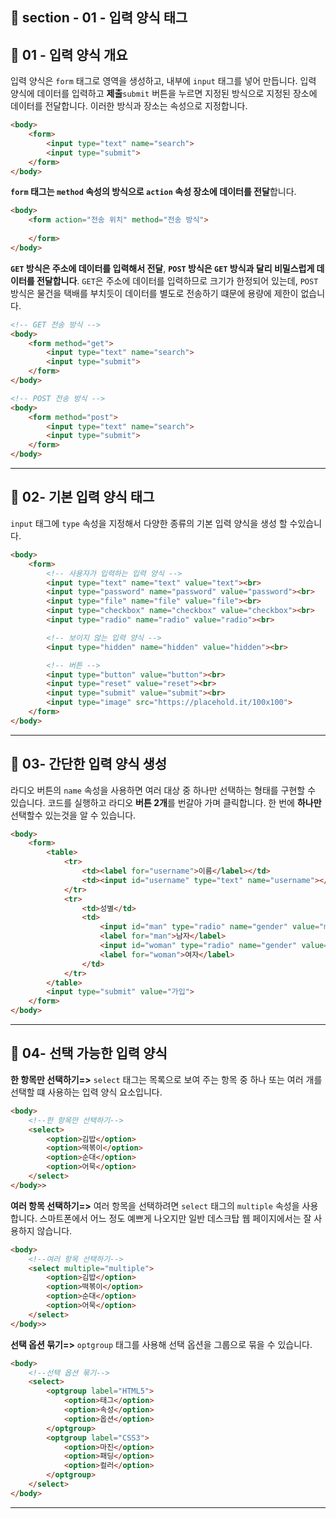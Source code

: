 ## 📝 section - 01 - 입력 양식 태그

## 📍 01 - 입력 양식 개요

입력 양식은 `form` 태그로 영역을 생성하고, 내부에 `input` 태그를 넣어 만듭니다. 입력 양식에 데이터를 입력하고 **제출**`submit` 버튼을 누르면 지정된 방식으로 지정된 장소에 데이터를 전달합니다. 이러한 방식과 장소는 속성으로 지정합니다.

```html
<body>
    <form>
        <input type="text" name="search">
        <input type="submit">
    </form>
</body>
```

 **`form` 태그는 `method` 속성의 방식으로 `action` 속성 장소에 데이터를 전달**합니다.

```html
<body>
    <form action="전송 위치" method="전송 방식">
        
    </form>
</body>
```

**`GET` 방식은 주소에 데이터를 입력해서 전달**, **`POST` 방식은 `GET` 방식과 달리 비밀스럽게 데이터를 전달합니다**. `GET`은 주소에 데이터를 입력하므로 크기가 한정되어 있는데, `POST` 방식은 물건을 택배를 부치듯이 데이터를 별도로 전송하기 떄문에 용량에 제한이 없습니다.

```html
<!-- GET 전송 방식 -->
<body>
    <form method="get">
        <input type="text" name="search">
        <input type="submit">
    </form>
</body>
```

```html
<!-- POST 전송 방식 -->
<body>
    <form method="post">
        <input type="text" name="search">
        <input type="submit">
    </form>
</body>
```

---
## 📍 02- 기본 입력 양식 태그

`input` 태그에 `type` 속성을 지정해서 다양한 종류의 기본 입력 양식을 생성 할 수있습니다.

```html
<body>
    <form>
        <!-- 사용자가 입력하는 입력 양식 -->
        <input type="text" name="text" value="text"><br>
        <input type="password" name="password" value="password"><br>
        <input type="file" name="file" value="file"><br>
        <input type="checkbox" name="checkbox" value="checkbox"><br>
        <input type="radio" name="radio" value="radio"><br>

        <!-- 보이지 않는 입력 양식 -->
        <input type="hidden" name="hidden" value="hidden"><br>

        <!-- 버튼 -->
        <input type="button" value="button"><br>
        <input type="reset" value="reset"><br>
        <input type="submit" value="submit"><br>
        <input type="image" src="https://placehold.it/100x100">
    </form>
</body>
```

---
## 📍 03- 간단한 입력 양식 생성

라디오 버튼의 `name` 속성을 사용하면 여러 대상 중 하나만 선택하는 형태를 구현할 수 있습니다. 코드를 실행하고 라디오 **버튼 2개**를 번갈아 가며 클릭합니다. 한 번에 **하나만** 선택할수 있는것을 알 수 있습니다.

```html
<body>
    <form>
        <table>
            <tr>
                <td><label for="username">이름</label></td>
                <td><input id="username" type="text" name="username"></td>
            </tr>
            <tr>
                <td>성별</td>
                <td>
                    <input id="man" type="radio" name="gender" value="m">
                    <label for="man">남자</label>
                    <input id="woman" type="radio" name="gender" value="w">
                    <label for="woman">여자</label>
                </td>
            </tr>
        </table>  
        <input type="submit" value="가입">
    </form>
</body>
```

---
## 📍 04- 선택 가능한 입력 양식

**한 항목만 선택하기=>** `select` 태그는 목록으로 보여 주는 항목 중 하나 또는 여러 개를 선택할 떄 사용하는 입력 양식 요소입니다.

```html
<body>
    <!--한 항목만 선택하기-->
    <select>
        <option>김밥</option>
        <option>떡볶이</option>
        <option>순대</option>
        <option>어묵</option>
    </select>
</body>>
```
**여러 항목 선택하기=>** 여러 항목을 선택하려면 `select` 태그의 `multiple` 속성을 사용합니다. 스마트폰에서 어느 정도 예쁘게 나오지만 일반 데스크탑 웹 페이지에서는 잘 사용하지 않습니다.

```html
<body>
    <!--여러 항목 선택하기-->
    <select multiple="multiple">
        <option>김밥</option>
        <option>떡볶이</option>
        <option>순대</option>
        <option>어묵</option>
    </select>
</body>>
```

**선택 옵션 묶기=>** `optgroup` 태그를 사용해 선택 옵션을 그룹으로 묶을 수 있습니다.

```html
<body>
    <!--선택 옵션 묶기-->
    <select>
        <optgroup label="HTML5">
            <option>태그</option>
            <option>속성</option>
            <option>옵션</option>
        </optgroup>
        <optgroup label="CSS3">
            <option>마진</option>
            <option>패딩</option>
            <option>컬러</option>
        </optgroup>
    </select>
</body>
```

---
